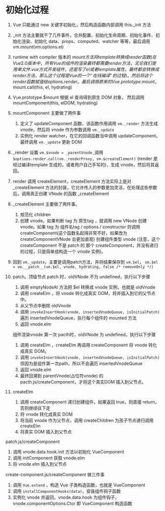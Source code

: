 # 初始化过程

1. Vue  只能通过 new 关键字初始化，然后构造函数内部调用 this._init 方法
1. _init 方法主要就干了几件事件，合并配置、初始化生命周期、初始化事件、初始化渲染、初始化 data、props、computed、watcher 等等，最后调用 vm.$mount(vm.$options.el)
1. runtime with compiler 版本的 $mount 方法将 template 转换成 render 函数(在 Vue 2.0 版本中，所有 Vue 的组件的渲染最终都需要 render 方法，无论我们是用单文件 .vue 方式开发组件，还是写了 el 或者 template 属性，最终都会转换成 render 方法，那么这个过程是 Vue 的一个“在线编译”的过程)，
然后将这个 render 函数赋值给 options.render。最后调用原来的 Vue.prototype.$mount，mount.call(this, el, hydrating)
1. Vue.prototype.$mount 根据 el 查询得到原生 DOM 对象， 然后调用 mountComponent(this, elDOM, hydrating)
1. mountComponent 主要做了两件事
    1. 定义了 updateComponent 函数，该函数作用调用 `vm._render` 方法生成 vnode，然后将 vnode 作为参数调用 `vm._update`
    1. 实例化 render watcher，在它的回调函数当中调用 updateComponent。最终调用 `vm._update` 更新 DOM
 
1. _render 设置 `vm.$vnode = _parentVnode` ,调用 `$options.render.call(vm._renderProxy, vm.$createElement)` (render 是经过编译template 生成的，或者用户自己手写的)，生成 vnode，然后将其返回。
1. render 调用 createElement，createElement 方法实际上是对 _createElement 方法的封装，它允许传入的参数更加灵活，在处理这些参数后，调用真正创建 VNode 的函数 _createElement
1. _createElement 主要做了两件事。
    1. 规范化 children
    1. 创建 vnode。如果判断 tag 为 原生tag ，就调用 new VNode 创建 vnode。如果 tag 为 组件名tag / options / constructor 则调用 createComponent(这个函数名起得非常不好，如果改为 createComponentVNode 会更加直观) 创建组件类型 vnode (注意，这个 createComponent 不是 patch 的 那个 createComponent，并没有递归的过程，只是简单成构造一个 vnode 实例)。
    
1. 回到 `vm._update`，主要是调用patch方法，并将结果保存到 `vm.$el`， `vm.$el = vm.__patch__(vm.$el, vnode, hydrating, false /* removeOnly */)`
1. patch。顶级节点 patch 时，oldVNode 不为 undefined，执行以下步骤
    1. 调用 emptyNodeAt 方法把 $el 转换成 vnode 实例，也就是 oldVnode
    1. 调用 createElm ，将 vnode 转化成真实 DOM，将并插入到它的父节点中。
    1. 从父节点中删除 oldVnode
    1. 调用 `invokeInsertHook(vnode, insertedVnodeQueue, isInitialPatch)` 遍历 insertedVnodeQueue，执行每个组件的 mounted 方法 
    1. 返回 vnode.elm
   
   组件渲染vnode  第一次 pacth时，oldVNode 为 undefined，执行以下步骤
   
   1. 调用 createElm ，createElm 再调用 createComponent 将 vnode 转化成真实 DOM。
   1. 调用 `invokeInsertHook(vnode, insertedVnodeQueue, isInitialPatch)` 但因为是组件第一次path，所以不会遍历 insertedVnodeQueue 
   1. 返回 vnode.elm
   1. 最终回溯到 parentVnode(占位符vnode) 的 pacth.js/createComponent，才将这个真实DOM 插入到父节点。
    
1. createElm
    1. 调用 createComponent 递归创建组件，如果返回 true，则直接 return。否则继续往下走
    1. 将 vnode 转化成真实 DOM
    1. 将当前 vnode 作为父节点，调用 createChildren 为孩子节点递归调用 createElm
    1. 将真实 DOM 插入到父节点   

patch.js/createComponent 
1. 调用 vnode.data.hook.init 方法以初始化 VueComponent
1. 调用 initComponent 获取 vnode.elm
1. 将 vnode.elm 插入到父节点
   
create-component.js/createComponent 做三件事
1. 调用 `Vue.extend` ，构造 Vue 子类构造函数，也就是 VueComponent
1. 调用 `installComponentHooks(data)`，安装组件钩子函数
1. 实例化 vnode 并返回。vnode.data.hook 为组件钩子，vnode.componentOptions.Ctor 即 VueComponent 构造函数
